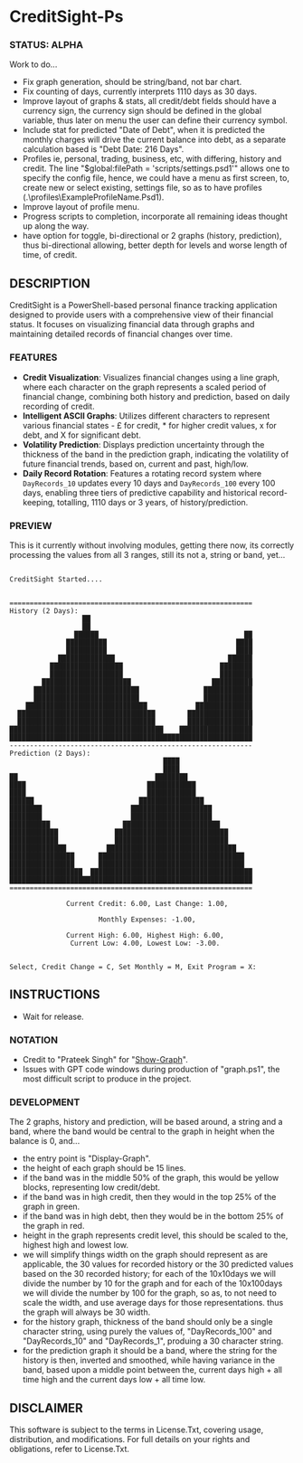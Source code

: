 # CreditSight-Ps

### STATUS: ALPHA
Work to do...
- Fix graph generation, should be string/band, not bar chart.
- Fix counting of days, currently interprets 1110 days as 30 days.
- Improve layout of graphs & stats, all credit/debt fields should have a currency sign, the currency sign should be defined in the global variable, thus later on menu the user can define their currency symbol.
- Include stat for predicted "Date of Debt", when it is predicted the monthly charges will drive the current balance into debt, as a separate calculation based is "Debt Date: 216 Days".
- Profiles ie, personal, trading, business, etc, with differing, history and credit. The line "$global:filePath = 'scripts/settings.psd1'" allows one to specify the config file, hence, we could have a menu as first screen, to, create new or select existing, settings file, so as to have profiles (.\profiles\ExampleProfileName.Psd1). 
- Improve layout of profile menu.
- Progress scripts to completion, incorporate all remaining ideas thought up along the way.
- have option for toggle, bi-directional or 2 graphs (history, prediction), thus bi-directional allowing, better depth for levels and worse length of time, of credit. 

## DESCRIPTION
CreditSight is a PowerShell-based personal finance tracking application designed to provide users with a comprehensive view of their financial status. It focuses on visualizing financial data through graphs and maintaining detailed records of financial changes over time.

### FEATURES
- **Credit Visualization**: Visualizes financial changes using a line graph, where each character on the graph represents a scaled period of financial change, combining both history and prediction, based on daily recording of credit.
- **Intelligent ASCII Graphs**: Utilizes different characters to represent various financial states - £ for credit, * for higher credit values, x for debt, and X for significant debt.
- **Volatility Prediction**: Displays prediction uncertainty through the thickness of the band in the prediction graph, indicating the volatility of future financial trends, based on, current and past, high/low.
- **Daily Record Rotation**: Features a rotating record system where `DayRecords_10` updates every 10 days and `DayRecords_100` every 100 days, enabling three tiers of predictive capability and historical record-keeping, totalling, 1110 days or 3 years, of history/prediction.

### PREVIEW
This is it currently without involving modules, getting there now, its correctly processing the values from all 3 ranges, still its not a, string or band, yet...
```

CreditSight Started....


============================================================
History (2 Days):
                  ██
                  ██
                ██████                                    ██
              ██████████                                ████
              ██████████                                ████
            ██████████████                            ██████
          ██████████████████                        ████████
          ██████████████████                        ████████
        ██████████████████████                    ██████████
      ██████████████████████████                ████████████
      ██████████████████████████                ████████████
    ██████████████████████████████            ██████████████
  ██████████████████████████████████        ████████████████
  ██████████████████████████████████        ████████████████
██████████████████████████████████████    ██████████████████
████████████████████████████████████████████████████████████
------------------------------------------------------------
Prediction (2 Days):
                                      ████
                                      ████
██                                  ████████
████                              ████████████
████                              ████████████
██████                          ████████████████
████████                      ████████████████████
████████                      ████████████████████
██████████                  ████████████████████████
████████████              ████████████████████████████
████████████              ████████████████████████████
██████████████          ████████████████████████████████
████████████████      ████████████████████████████████████
████████████████      ████████████████████████████████████
██████████████████  ████████████████████████████████████████
████████████████████████████████████████████████████████████
============================================================

              Current Credit: 6.00, Last Change: 1.00,

                      Monthly Expenses: -1.00,

              Current High: 6.00, Highest High: 6.00,
               Current Low: 4.00, Lowest Low: -3.00.


Select, Credit Change = C, Set Monthly = M, Exit Program = X:

```

## INSTRUCTIONS
- Wait for release.

### NOTATION
- Credit to "Prateek Singh" for "[Show-Graph](https://geekeefy.wordpress.com/2017/09/04/plot-graph-in-powershell-console/)".
- Issues with GPT code windows during production of "graph.ps1", the most difficult script to produce in the project.

### DEVELOPMENT
The 2 graphs, history and prediction, will be based around, a string and a band, where the band would be central to the graph in height when the balance is 0, and...
- the entry point is "Display-Graph".
- the height of each graph should be 15 lines.
- if the band was in the middle 50% of the graph, this would be yellow blocks, representing low credit/debt.
- if the band was in high credit, then they would in the top 25% of the graph in green.
- if the band was in high debt, then they would be in the bottom 25% of the graph in red.
- height in the graph represents credit level, this should be scaled to the, highest high and lowest low.
- we will simplify things width on the graph should represent as are applicable, the 30 values for recorded history or the 30 predicted values based on the 30 recorded history; for each of the 10x10days we will divide the number by 10 for the graph and for each of the 10x100days we will divide the number by 100 for the graph, so as, to not need to scale the width, and use average days for those representations. thus the graph will always be 30 width. 
- for the history graph, thickness of the band should only be a single character string, using purely the values of, "DayRecords_100" and "DayRecords_10" and "DayRecords_1", produing a 30 character string.
- for the prediction graph it should be a band, where the string for the history is then, inverted and smoothed, while having variance in the band, based upon a middle point between the, current days high + all time high and the current days low + all time low.


## DISCLAIMER
This software is subject to the terms in License.Txt, covering usage, distribution, and modifications. For full details on your rights and obligations, refer to License.Txt.
